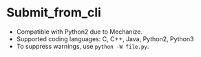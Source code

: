 # Submit_from_cli
- Compatible with Python2 due to Mechanize.
- Supported coding languages: C, C++, Java, Python2, Python3
- To suppress warnings, use `python -W file.py`.
